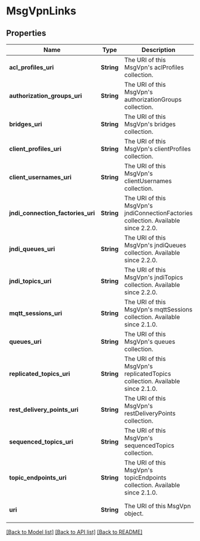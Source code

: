 # MsgVpnLinks

## Properties
Name | Type | Description | Notes
------------ | ------------- | ------------- | -------------
**acl_profiles_uri** | **String** | The URI of this MsgVpn&#39;s aclProfiles collection. | [optional] [default to null]
**authorization_groups_uri** | **String** | The URI of this MsgVpn&#39;s authorizationGroups collection. | [optional] [default to null]
**bridges_uri** | **String** | The URI of this MsgVpn&#39;s bridges collection. | [optional] [default to null]
**client_profiles_uri** | **String** | The URI of this MsgVpn&#39;s clientProfiles collection. | [optional] [default to null]
**client_usernames_uri** | **String** | The URI of this MsgVpn&#39;s clientUsernames collection. | [optional] [default to null]
**jndi_connection_factories_uri** | **String** | The URI of this MsgVpn&#39;s jndiConnectionFactories collection. Available since 2.2.0. | [optional] [default to null]
**jndi_queues_uri** | **String** | The URI of this MsgVpn&#39;s jndiQueues collection. Available since 2.2.0. | [optional] [default to null]
**jndi_topics_uri** | **String** | The URI of this MsgVpn&#39;s jndiTopics collection. Available since 2.2.0. | [optional] [default to null]
**mqtt_sessions_uri** | **String** | The URI of this MsgVpn&#39;s mqttSessions collection. Available since 2.1.0. | [optional] [default to null]
**queues_uri** | **String** | The URI of this MsgVpn&#39;s queues collection. | [optional] [default to null]
**replicated_topics_uri** | **String** | The URI of this MsgVpn&#39;s replicatedTopics collection. Available since 2.1.0. | [optional] [default to null]
**rest_delivery_points_uri** | **String** | The URI of this MsgVpn&#39;s restDeliveryPoints collection. | [optional] [default to null]
**sequenced_topics_uri** | **String** | The URI of this MsgVpn&#39;s sequencedTopics collection. | [optional] [default to null]
**topic_endpoints_uri** | **String** | The URI of this MsgVpn&#39;s topicEndpoints collection. Available since 2.1.0. | [optional] [default to null]
**uri** | **String** | The URI of this MsgVpn object. | [optional] [default to null]

[[Back to Model list]](../README.md#documentation-for-models) [[Back to API list]](../README.md#documentation-for-api-endpoints) [[Back to README]](../README.md)


